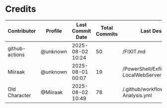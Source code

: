 # Credits

| Contributor | Profile | Last Commit Date | Total Commits | Last Description/Path |
|-------------|---------|------------------|----------------|-------------------------|
| github-actions | @unknown | 2025-08-02 10:24 | 50 | /FIXIT.md |
| Miiraak | @unknown | 2025-08-01 00:07 | 19 | /PowerShell/Exfiltration/HTTP/Setup-LocalWebServer.md |
| Old Character | @Miiraak | 2025-08-02 10:49 | 78 | /.github/workflows/PowerShell-Analysis.yml |

<!-- This file is automatically updated by workflow. Additions will appear below. -->
